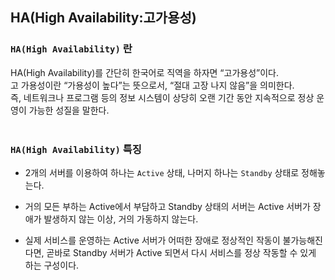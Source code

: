 ## HA(High Availability:고가용성)

### `HA(High Availability)` 란</br>

HA(High Availability)를 간단히 한국어로 직역을 하자면 “고가용성”이다.</br>
고 가용성이란 “가용성이 높다”는 뜻으로서, “절대 고장 나지 않음”을 의미한다.</br>
즉, 네트워크나 프로그램 등의 정보 시스템이 상당히 오랜 기간 동안 지속적으로 정상 운영이 가능한 성질을 말한다. </br></br>



### `HA(High Availability)` 특징</br>
- 2개의 서버를 이용하여 하나는 `Active` 상태, 나머지 하나는 `Standby` 상태로 정해놓는다.

- 거의 모든 부하는 Active에서 부담하고 Standby 상태의 서버는 Active 서버가 장애가 발생하지 않는 이상, 거의 가동하지 않는다.

- 실제 서비스를 운영하는 Active 서버가 어떠한 장애로 정상적인 작동이 불가능해진다면, 곧바로 Standby 서버가 Active 되면서 다시 서비스를 정상 작동할 수 있게 하는 구성이다.
